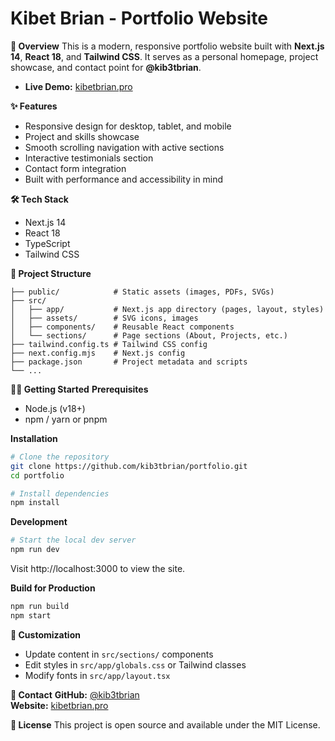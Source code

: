 # Kibet Brian - Portfolio Website

**🚀 Overview**
This is a modern, responsive portfolio website built with **Next.js 14**, **React 18**, and **Tailwind CSS**. It serves as a personal homepage, project showcase, and contact point for **@kib3tbrian**.

* **Live Demo:** [kibetbrian.pro](https://kibetbrian.pro)

**✨ Features**
* Responsive design for desktop, tablet, and mobile
* Project and skills showcase
* Smooth scrolling navigation with active sections
* Interactive testimonials section
* Contact form integration
* Built with performance and accessibility in mind

**🛠️ Tech Stack**
* Next.js 14
* React 18
* TypeScript
* Tailwind CSS

**📁 Project Structure**

```
├── public/            # Static assets (images, PDFs, SVGs)
├── src/
│   ├── app/           # Next.js app directory (pages, layout, styles)
│   ├── assets/        # SVG icons, images
│   ├── components/    # Reusable React components
│   └── sections/      # Page sections (About, Projects, etc.)
├── tailwind.config.ts # Tailwind CSS config
├── next.config.mjs    # Next.js config
├── package.json       # Project metadata and scripts
└── ...
```

**🧑‍💻 Getting Started**
**Prerequisites**
* Node.js (v18+)
* npm / yarn or pnpm

**Installation**

```bash
# Clone the repository
git clone https://github.com/kib3tbrian/portfolio.git
cd portfolio

# Install dependencies
npm install
```

**Development**

```bash
# Start the local dev server
npm run dev
```

Visit http://localhost:3000 to view the site.

**Build for Production**

```bash
npm run build
npm start
```

**📝 Customization**
* Update content in `src/sections/` components
* Edit styles in `src/app/globals.css` or Tailwind classes
* Modify fonts in `src/app/layout.tsx`

**📧 Contact**
**GitHub:** [@kib3tbrian](https://github.com/kib3tbrian)  
**Website:** [kibetbrian.pro](https://kibetbrian.pro)

**📄 License**
This project is open source and available under the MIT License.
